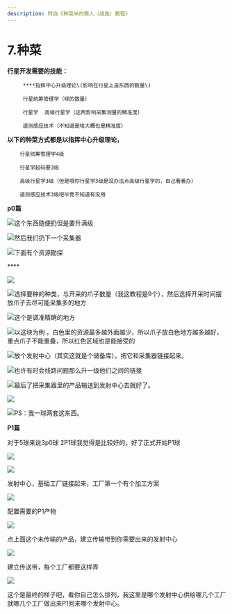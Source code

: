 ```yaml
---
description: 转自《种菜米的懒人（咸鱼）教程》
---
```


# 7.种菜

**行星开发需要的技能：**

         ****指挥中心升级理论\(影响在行星上造东西的数量\) 

         行星统筹管理学（球的数量）

         行星学  高级行星学（这两影响采集测量的精准度）

         遥测感应技术（不知道是啥大概也是精准度）

**以下的种菜方式都是以指挥中心升级理论，**

        行星统筹管理学4级

        行星学起码要3级

        高级行星学3级（但是哦你行星学3级是没办法点高级行星学的，自己看着办）

        遥测感应技术3级吧毕竟不知道有没用

**p0篇**

![&#x8FD9;&#x4E2A;&#x4E1C;&#x897F;&#x968F;&#x4FBF;&#x6254;&#x4F46;&#x662F;&#x8981;&#x5347;&#x6EE1;&#x7EA7;](../.gitbook/assets/planet1.png)

![&#x7136;&#x540E;&#x6211;&#x4EEC;&#x6254;&#x4E0B;&#x4E00;&#x4E2A;&#x91C7;&#x96C6;&#x5668;](../.gitbook/assets/planet2.png)

![&#x4E0B;&#x9762;&#x6709;&#x4E2A;&#x8D44;&#x6E90;&#x52D8;&#x63A2;](../.gitbook/assets/planet3.png)

\*\*\*\*

![](../.gitbook/assets/planet4.png)

![&#x9009;&#x62E9;&#x8981;&#x79CD;&#x7684;&#x79CD;&#x7C7B;&#xFF0C;&#x4E0E;&#x5F00;&#x91C7;&#x7684;&#x722A;&#x5B50;&#x6570;&#x91CF;&#xFF08;&#x6211;&#x8FD9;&#x6559;&#x7A0B;&#x662F;9&#x4E2A;&#xFF09;&#xFF0C;&#x7136;&#x540E;&#x9009;&#x62E9;&#x5F00;&#x91C7;&#x65F6;&#x95F4;&#x6446;&#x653E;&#x722A;&#x5B50;&#x53BB;&#x5C3D;&#x53EF;&#x80FD;&#x91C7;&#x96C6;&#x591A;&#x7684;&#x5730;&#x65B9;](../.gitbook/assets/planet5.png)

![&#x8FD9;&#x4E2A;&#x662F;&#x8C03;&#x51C6;&#x7CBE;&#x786E;&#x7684;&#x5730;&#x65B9;](../.gitbook/assets/planet6.png)

![&#x4EE5;&#x8FD9;&#x5757;&#x4E3A;&#x4F8B; &#xFF0C;&#x767D;&#x8272;&#x91CC;&#x7684;&#x8D44;&#x6E90;&#x6700;&#x591A;&#x8D8A;&#x5916;&#x9762;&#x8D8A;&#x5C11;&#xFF0C;&#x6240;&#x4EE5;&#x722A;&#x5B50;&#x653E;&#x767D;&#x8272;&#x5730;&#x65B9;&#x8D8A;&#x591A;&#x8D8A;&#x597D;&#xFF0C;&#x91CD;&#x70B9;&#x722A;&#x5B50;&#x4E0D;&#x80FD;&#x91CD;&#x53E0;&#xFF0C;&#x6240;&#x4EE5;&#x7EA2;&#x8272;&#x533A;&#x57DF;&#x4E5F;&#x662F;&#x80FD;&#x63A5;&#x53D7;&#x7684;](../.gitbook/assets/planet7.png)

![&#x653E;&#x4E2A;&#x53D1;&#x5C04;&#x4E2D;&#x5FC3;&#xFF08;&#x5176;&#x5B9E;&#x8FD9;&#x5C31;&#x662F;&#x4E2A;&#x50A8;&#x5907;&#x5E93;&#xFF09;&#x3002;&#x628A;&#x5B83;&#x548C;&#x91C7;&#x96C6;&#x5668;&#x94FE;&#x63A5;&#x8D77;&#x6765;&#x3002;](../.gitbook/assets/planet8.png)

![&#x4E5F;&#x8BB8;&#x6709;&#x65F6;&#x4F1A;&#x7EBF;&#x8DEF;&#x95EE;&#x9898;&#x90A3;&#x4E48;&#x5347;&#x4E00;&#x7EA7;&#x4ED6;&#x4EEC;&#x4E4B;&#x95F4;&#x7684;&#x94FE;&#x63A5;](../.gitbook/assets/planet9.png)

![&#x6700;&#x540E;&#x4E86;&#x628A;&#x91C7;&#x96C6;&#x5668;&#x91CC;&#x7684;&#x4EA7;&#x54C1;&#x8F93;&#x9001;&#x5230;&#x53D1;&#x5C04;&#x4E2D;&#x5FC3;&#x53BB;&#x5C31;&#x597D;&#x4E86;&#x3002;](../.gitbook/assets/planet10.png)

![](../.gitbook/assets/planet11.png)

![PS&#xFF1A;&#x6211;&#x4E00;&#x7403;&#x4E24;&#x5957;&#x8FD9;&#x4E1C;&#x897F;&#x3002;](../.gitbook/assets/planet12.png)

**P1篇**

对于5球来说3p0球 2P1球我觉得是比较好的，好了正式开始P1球

![](../.gitbook/assets/planet13.png)

![](../.gitbook/assets/planet14.png)

发射中心，基础工厂链接起来，工厂第一个有个加工方案

![](../.gitbook/assets/planet15.png)

配置需要的P1产物

![](../.gitbook/assets/planet16.png)

点上面这个未传输的产品，建立传输带到你需要出来的发射中心

![](../.gitbook/assets/planet17.png)

建立传送带，每个工厂都要这样弄

![](../.gitbook/assets/planet18.png)

这个是最终的样子吧，看你自己怎么排列，我这里是哪个发射中心供给哪几个工厂就哪几个工厂做出来P1回来哪个发射中心。

